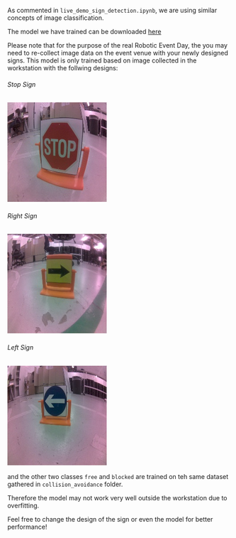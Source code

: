 As commented in ```live_demo_sign_detection.ipynb```, we are using similar concepts of image classification.

The model we have trained can be downloaded [here](https://drive.google.com/open?id=1FYCPo4fLVlf1l_GMvk_ABhMpD4hhDEId)

Please note that for the purpose of the real Robotic Event Day, the you may need to re-collect image data on the event venue with your newly designed signs. This model is only trained based on image collected in the workstation with the follwing designs:

###### Stop Sign

![alt text](https://github.com/RaymondZXP/Jetbot/blob/master/Notebooks/sign_detection/img_examples/stop.jpg)

###### Right Sign

![alt text](https://github.com/RaymondZXP/Jetbot/blob/master/Notebooks/sign_detection/img_examples/right.jpg)

###### Left Sign

![alt text](https://github.com/RaymondZXP/Jetbot/blob/master/Notebooks/sign_detection/img_examples/left.jpg)

and the other two classes ```free``` and ```blocked``` are trained on teh same dataset gathered in ```collision_avoidance``` folder.

Therefore the model may not work very well outside the workstation due to overfitting. 

Feel free to change the design of the sign or even the model for better performance!


